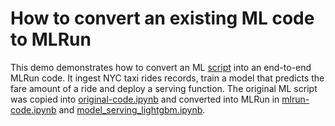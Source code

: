 # How to convert an existing ML code to MLRun

This demo demonstrates how to convert an ML [script](https://www.kaggle.com/jsylas/python-version-of-top-ten-rank-r-22-m-2-88) into an end-to-end MLRun code. It ingest NYC taxi rides records, train a model that predicts the fare amount of a ride and deploy a serving function. 
The original ML script was copied into [original-code.ipynb](./original-code.ipynb) and converted into MLRun in [mlrun-code.ipynb](./mlrun-code.ipynb) and [model_serving_lightgbm.ipynb](./model_serving_lightgbm.ipynb).
